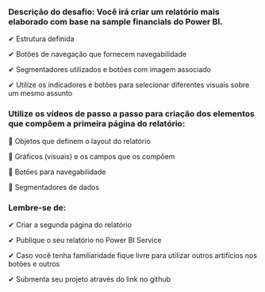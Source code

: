 ### Descrição do desafio: Você irá criar um relatório mais elaborado com base na sample financials do Power BI.

✔ Estrutura definida 

✔ Botões de navegação que fornecem navegabilidade 

✔ Segmentadores utilizados e botões com imagem associado 

✔ Utilize os indicadores e botões para selecionar diferentes visuais sobre um mesmo assunto 


### Utilize os vídeos de passo a passo para criação dos elementos que compõem a primeira página do relatório: 

:star2: Objetos que definem o layout do relatório 

:star2: Gráficos (visuais) e os campos que os compõem 

:star2: Botões para navegabilidade 

:star2: Segmentadores de dados 

### Lembre-se de: 

✔ Criar a segunda página do relatório 

✔ Publique o seu relatório no Power BI Service 

✔ Caso você tenha familiaridade fique livre para utilizar outros artifícios nos botões e outros 

✔ Submenta seu projeto através do link no github 


